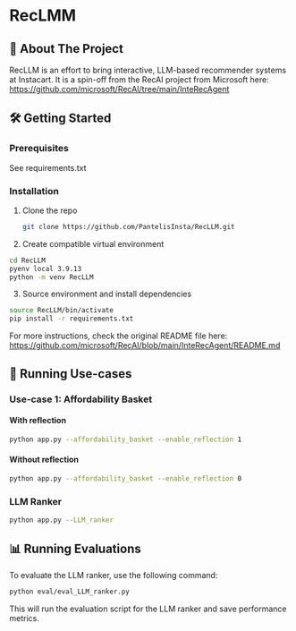 # RecLMM

## 🚀 About The Project

RecLLM is an effort to bring interactive, LLM-based recommender systems at Instacart. It is a spin-off from the RecAI project from Microsoft here: https://github.com/microsoft/RecAI/tree/main/InteRecAgent

## 🛠️ Getting Started

### Prerequisites

See requirements.txt

### Installation

1. Clone the repo
   ```bash
   git clone https://github.com/PantelisInsta/RecLLM.git
   ```
2. Create compatible virtual environment
  ```bash
  cd RecLLM
  pyenv local 3.9.13
  python -m venv RecLLM
  ```
3. Source environment and install dependencies
  ```bash
  source RecLLM/bin/activate
  pip install -r requirements.txt
  ```

For more instructions, check the original README file here: https://github.com/microsoft/RecAI/blob/main/InteRecAgent/README.md

## 🔬 Running Use-cases

### Use-case 1: Affordability Basket

#### With reflection
```bash
python app.py --affordability_basket --enable_reflection 1
```

#### Without reflection
```bash
python app.py --affordability_basket --enable_reflection 0
```

### LLM Ranker
```bash
python app.py --LLM_ranker
```

## 📊 Running Evaluations

To evaluate the LLM ranker, use the following command:

```bash
python eval/eval_LLM_ranker.py
```

This will run the evaluation script for the LLM ranker and save performance metrics.
